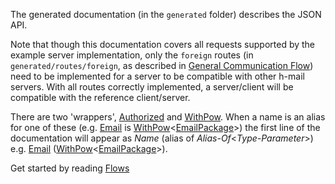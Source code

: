 The generated documentation (in the `generated` folder) describes the JSON API.

Note that though this documentation covers all requests supported by the example server implementation, only the `foreign` routes (in `generated/routes/foreign`, as described in [General Communication Flow](Flows/General%20Communication%20Flow.md)) need to be implemented for a server to be compatible with other h-mail servers. With all routes correctly implemented, a server/client will be compatible with the reference client/server.

There are two 'wrappers', [Authorized](generated/auth/Authorized.md) and [WithPow](generated/pow/WithPow.md). When a name is an alias for one of these (e.g. [Email](generated/email/Email.md) is [WithPow](generated/pow/WithPow.md)<[EmailPackage](generated/email/EmailPackage.md)>) the first line of the documentation will appear as *Name* (alias of *Alias-Of*<*Type-Parameter*>) e.g. [Email](generated/email/Email.md) ([WithPow](generated/pow/WithPow.md)<[EmailPackage](generated/email/EmailPackage.md)>).

Get started by reading [Flows](Flows.md)